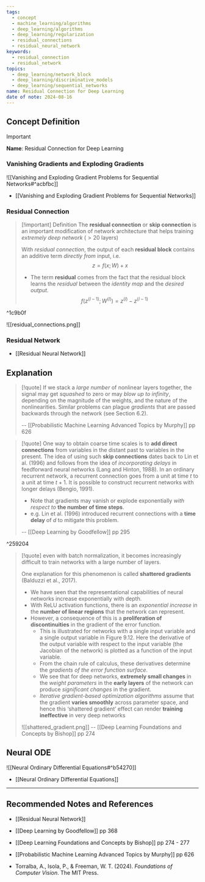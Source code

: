 ```yaml
---
tags:
  - concept
  - machine_learning/algorithms
  - deep_learning/algorithms
  - deep_learning/regularization
  - residual_connections
  - residual_neural_network
keywords:
  - residual_connection
  - residual_network
topics:
  - deep_learning/network_block
  - deep_learning/discriminative_models
  - deep_learning/sequential_networks
name: Residual Connection for Deep Learning
date of note: 2024-08-16
---
```


## Concept Definition

>[!important]
>**Name**: Residual Connection for Deep Learning

### Vanishing Gradients and Exploding Gradients

![[Vanishing and Exploding Gradient Problems for Sequential Networks#^acbfbc]]

- [[Vanishing and Exploding Gradient Problems for Sequential Networks]]

### Residual Connection

>[!important] Definition
>The **residual connection** or **skip connection** is an important modification of network architecture that helps training *extremely deep network* ($>20$ layers)
>
>With *residual connection*, the output of each **residual block** contains an additive term *directly from* input, i.e.
>$$
>z = f(x; W) + x
>$$
>- The term **residual** comes from the fact that the residual block learns the *residual* between the *identity map* and the *desired output*. $$f(z^{(l-1)}; W^{(l)}) = z^{(l)} - z^{(l-1)}$$


^1c9b0f

![[residual_connections.png]]

### Residual Network

- [[Residual Neural Network]]


## Explanation

>[!quote]
>If we stack a *large number* of nonlinear layers together, the signal may get *squashed* to zero or may *blow up to infinity*, depending on the magnitude of the weights, and the nature of the nonlinearities. Similar problems can plague *gradients* that are passed backwards through the network (see Section 6.2).
>
>-- [[Probabilistic Machine Learning Advanced Topics by Murphy]] pp 626

>[!quote]
>One way to obtain coarse time scales is to **add direct connections** from variables in the distant past to variables in the present. The idea of using such **skip connections** dates back to Lin et al. (1996) and follows from the idea of *incorporating delays* in feedforward neural networks (Lang and Hinton, 1988). In an ordinary recurrent network, a recurrent connection goes from a unit at time $t$ to a unit at time $t + 1$. It is possible to construct recurrent networks with longer delays (Bengio, 1991). 
>- Note that gradients may vanish or explode exponentially *with respect to* **the number of time steps**.
>- e.g. Lin et al. (1996) introduced recurrent connections with a **time delay** of $d$ to mitigate this problem.
>
>-- [[Deep Learning by Goodfellow]] pp 295

^259204

>[!quote]
>even with batch normalization, it becomes increasingly difficult to train networks with a large number of layers. 
>
>One explanation for this phenomenon is called **shattered gradients** (Balduzzi et al., 2017). 
>- We have seen that the representational capabilities of neural networks increase exponentially with depth. 
>- With ReLU activation functions, there is an *exponential increase* in the **number of linear regions** that the network can represent. 
>- However, a consequence of this is a **proliferation of discontinuities** in the gradient of the error function. 
>	- This is illustrated for networks with a single input variable and a single output variable in Figure 9.12. Here the derivative of the output variable with respect to the input variable (the Jacobian of the network) is plotted as a function of the input variable. 
>	- From the chain rule of calculus, these derivatives determine the *gradients of the error function surface*. 
>	- We see that for deep networks, **extremely small changes** in the *weight parameters* in the **early layers** of the network can produce *significant changes* in the gradient. 
>	- *Iterative gradient-based optimization algorithms* assume that the gradient **varies smoothly** across parameter space, and hence this ‘shattered gradient’ effect can render **training ineffective** in very deep networks
>
>![[shattered_gradient.png]]
>-- [[Deep Learning Foundations and Concepts by Bishop]]	 pp 274


## Neural ODE

![[Neural Ordinary Differential Equations#^b54270]]

- [[Neural Ordinary Differential Equations]]




-----------
##  Recommended Notes and References


- [[Residual Neural Network]]


- [[Deep Learning by Goodfellow]] pp 368
- [[Deep Learning Foundations and Concepts by Bishop]] pp 274 - 277
- [[Probabilistic Machine Learning Advanced Topics by Murphy]] pp 626
- Torralba, A., Isola, P., & Freeman, W. T. (2024). _Foundations of Computer Vision_. The MIT Press.